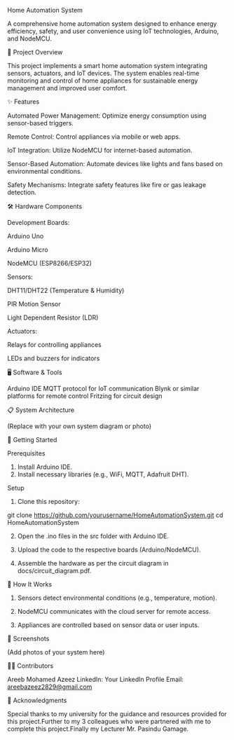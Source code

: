 Home Automation System

A comprehensive home automation system designed to enhance energy efficiency, safety, and user convenience using IoT technologies, Arduino, and NodeMCU.


📜 Project Overview

This project implements a smart home automation system integrating sensors, actuators, and IoT devices. The system enables real-time monitoring and control of home appliances for sustainable energy management and improved user comfort.


✨ Features

Automated Power Management: Optimize energy consumption using sensor-based triggers.

Remote Control: Control appliances via mobile or web apps.

IoT Integration: Utilize NodeMCU for internet-based automation.

Sensor-Based Automation: Automate devices like lights and fans based on environmental conditions.

Safety Mechanisms: Integrate safety features like fire or gas leakage detection.


🛠️ Hardware Components

Development Boards:

Arduino Uno

Arduino Micro

NodeMCU (ESP8266/ESP32)


Sensors:

DHT11/DHT22 (Temperature & Humidity)

PIR Motion Sensor

Light Dependent Resistor (LDR)

Actuators:

Relays for controlling appliances

LEDs and buzzers for indicators


🖥️ Software & Tools

Arduino IDE
MQTT protocol for IoT communication
Blynk or similar platforms for remote control
Fritzing for circuit design


📋 System Architecture


(Replace with your own system diagram or photo)


🚀 Getting Started

Prerequisites

1. Install Arduino IDE.
2. Install necessary libraries (e.g., WiFi, MQTT, Adafruit DHT).


Setup

1. Clone this repository:

git clone https://github.com/yourusername/HomeAutomationSystem.git
cd HomeAutomationSystem


2. Open the .ino files in the src folder with Arduino IDE.


3. Upload the code to the respective boards (Arduino/NodeMCU).


4. Assemble the hardware as per the circuit diagram in docs/circuit_diagram.pdf.


🧪 How It Works

1. Sensors detect environmental conditions (e.g., temperature, motion).

2. NodeMCU communicates with the cloud server for remote access.

3. Appliances are controlled based on sensor data or user inputs.


📸 Screenshots


(Add photos of your system here)


🧑‍💻 Contributors

Areeb Mohamed Azeez
LinkedIn: Your LinkedIn Profile
Email: areebazeez2829@gmail.com


🤝 Acknowledgments

Special thanks to my university for the guidance and resources provided for this project.Further to my 3 colleagues who were partnered with me to complete this project.Finally my Lecturer Mr. Pasindu Gamage.
